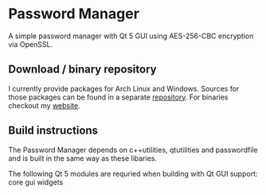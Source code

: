 # Password Manager
A simple password manager with Qt 5 GUI using AES-256-CBC encryption via OpenSSL.

## Download / binary repository
I currently provide packages for Arch Linux and Windows. Sources for those packages can be found in a
separate [repository](https://github.com/Martchus/PKGBUILDs). For binaries checkout my
[website](http://martchus.no-ip.biz/website/page.php?name=programming).

## Build instructions
The Password Manager depends on c++utilities, qtutilities and passwordfile and is built in the same way as these libaries.

The following Qt 5 modules are requried when building with Qt GUI support: core gui widgets
